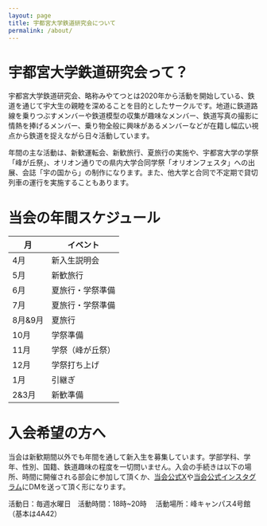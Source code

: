 ```yaml
---
layout: page
title: 宇都宮大学鉄道研究会について
permalink: /about/
---
```

# 宇都宮大学鉄道研究会って？

宇都宮大学鉄道研究会、略称みやてつとは2020年から活動を開始している、鉄道を通じて宇大生の親睦を深めることを目的としたサークルです。地道に鉄道路線を乗りつぶすメンバーや鉄道模型の収集が趣味なメンバー、鉄道写真の撮影に情熱を捧げるメンバー、乗り物全般に興味があるメンバーなどが在籍し幅広い視点から鉄道を捉えながら日々活動しています。

年間の主な活動は、新歓運転会、新歓旅行、夏旅行の実施や、宇都宮大学の学祭「峰が丘祭」、オリオン通りでの県内大学合同学祭「オリオンフェスタ」への出展、会誌「宇の国から」の制作になります。また、他大学と合同で不定期で貸切列車の運行を実施することもあります。

# 当会の年間スケジュール

| 月 | イベント |
----|---- 
| 4月 | 新入生説明会 |
| 5月 | 新歓旅行 |
| 6月 | 夏旅行・学祭準備 |
| 7月 | 夏旅行・学祭準備 |
| 8月&9月 | 夏旅行 |
| 10月 | 学祭準備 |
| 11月 | 学祭（峰が丘祭）|
| 12月 | 学祭打ち上げ |
| 1月 | 引継ぎ |
| 2&3月 | 新歓準備 |


# 入会希望の方へ

当会は新歓期間以外でも年間を通して新入生を募集しています。学部学科、学年、性別、国籍、鉄道趣味の程度を一切問いません。入会の手続きは以下の場所、時間に開催される部会に参加して頂くか、[当会公式X](https://twitter.com/MiyanoTekken)や[当会公式インスタグラム](https://www.instagram.com/miyanotekken/)にDMを送って頂く形になります。

活動日：毎週水曜日　活動時間：18時~20時　
活動場所：峰キャンパス4号館（基本は4A42）

